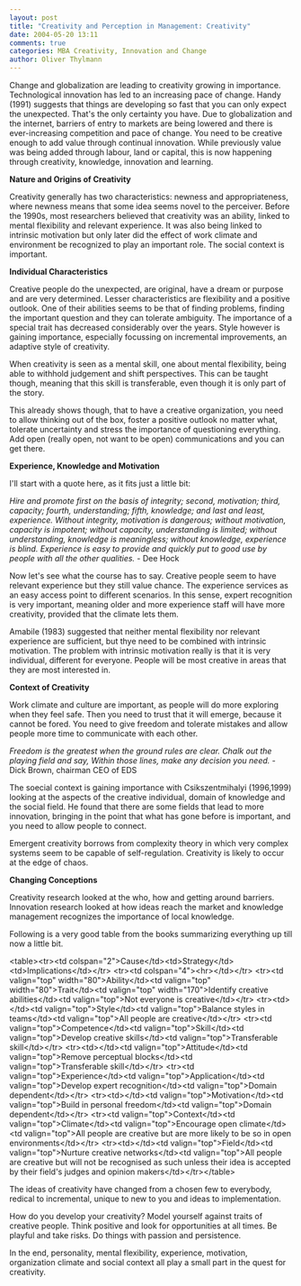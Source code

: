 ```yaml
---
layout: post
title: "Creativity and Perception in Management: Creativity"
date: 2004-05-20 13:11
comments: true
categories: MBA Creativity, Innovation and Change
author: Oliver Thylmann
---
```



Change and globalization are leading to creativity growing in importance. Technological innovation has led to an increasing pace of change. Handy (1991) suggests that things are developing so fast that you can only expect the unexpected. That's the only certainty you have. Due to globalization and the internet, barriers of entry to markets are being lowered and there is ever-increasing competition and pace of change. You need to be creative enough to add value through continual innovation. While previously value was being added through labour, land or capital, this is now happening through creativity, knowledge, innovation and learning.





**Nature and Origins of Creativity**

Creativity generally has two characteristics: newness and appropriateness, where newness means that some idea seems novel to the perceiver. Before the 1990s, most researchers believed that creativity was an ability, linked to mental flexibility and relevant experience. It was also being linked to intrinsic motivation but only later did the effect of work climate and environment be recognized to play an important role. The social context is important.

**Individual Characteristics**

Creative people do the unexpected, are original, have a dream or purpose and are very determined. Lesser characteristics are flexibility and a positive outlook. One of their abilities seems to be that of finding problems, finding the important question and they can tolerate ambiguity. The importance of a special trait has decreased considerably over the years. Style however is gaining importance, especially focussing on incremental improvements, an adaptive style of creativity. 

When creativity is seen as a mental skill, one about mental flexibility, being able to withhold judgement and shift perspectives. This can be taught though, meaning that this skill is transferable, even though it is only part of the story.

This already shows though, that to have a creative organization, you need to allow thinking out of the box, foster a positive outlook no matter what, tolerate uncertainty and stress the importance of questioning everything. Add open (really open, not want to be open) communications and you can get there.

**Experience, Knowledge and Motivation**

I'll start with a quote here, as it fits just a little bit:

*Hire and promote first on the basis of integrity; second, motivation; third, capacity; fourth, understanding; fifth, knowledge; and last and least, experience. Without integrity, motivation is dangerous; without motivation, capacity is impotent; without capacity, understanding is limited; without understanding, knowledge is meaningless; without knowledge, experience is blind. Experience is easy to provide and quickly put to good use by people with all the other qualities.* - Dee Hock

Now let's see what the course has to say. Creative people seem to have relevant experience but they still value chance. The experience services as an easy access point to different scenarios. In this sense, expert recognition is very important, meaning older and more experience staff will have more creativity, provided that the climate lets them. 

Amabile (1983) suggested that neither mental flexibility nor relevant experience are sufficient, but thye need to be combined with intrinsic motivation. The problem with intrinsic motivation really is that it is very individual, different for everyone. People will be most creative in areas that they are most interested in.

**Context of Creativity**

Work climate and culture are important, as people will do more exploring when they feel safe. Then you need to trust that it will emerge, because it cannot be fored. You need to give freedom and tolerate mistakes and allow people more time to communicate with each other.

*Freedom is the greatest when the ground rules are clear. Chalk out the playing field and say, Within those lines, make any decision you need.* - Dick Brown, chairman CEO of EDS

The soecial context is gaining importance with Csikszentmihalyi (1996,1999) looking at the aspects of the creative individual, domain of knowledge and the social field. He found that there are some fields that lead to more innovation, bringing in the point that what has gone before is important, and you need to allow people to connect.

Emergent creativity borrows from complexity theory in which very complex systems seem to be capable of self-regulation. Creativity is likely to occur at the edge of chaos.

**Changing Conceptions**

Creativity research looked at the who, how and getting around barriers. Innovation research looked at how ideas reach the market and knowledge management  recognizes the importance of local knowledge. 

Following is a very good table from the books summarizing everything up till now a little bit.

&lt;table&gt;&lt;tr&gt;&lt;td colspan=&quot;2&quot;&gt;Cause&lt;/td&gt;&lt;td&gt;Strategy&lt;/td&gt;&lt;td&gt;Implications&lt;/td&gt;&lt;/tr&gt;
&lt;tr&gt;&lt;td colspan=&quot;4&quot;&gt;&lt;hr&gt;&lt;/td&gt;&lt;/tr&gt;
&lt;tr&gt;&lt;td valign=&quot;top&quot; width=&quot;80&quot;&gt;Ability&lt;/td&gt;&lt;td valign=&quot;top&quot; width=&quot;80&quot;&gt;Trait&lt;/td&gt;&lt;td valign=&quot;top&quot; width=&quot;170&quot;&gt;Identify creative abilities&lt;/td&gt;&lt;td valign=&quot;top&quot;&gt;Not everyone is creative&lt;/td&gt;&lt;/tr&gt;
&lt;tr&gt;&lt;td&gt;&lt;/td&gt;&lt;td valign=&quot;top&quot;&gt;Style&lt;/td&gt;&lt;td valign=&quot;top&quot;&gt;Balance styles in teams&lt;/td&gt;&lt;td valign=&quot;top&quot;&gt;All people are creative&lt;/td&gt;&lt;/tr&gt;
&lt;tr&gt;&lt;td valign=&quot;top&quot;&gt;Competence&lt;/td&gt;&lt;td valign=&quot;top&quot;&gt;Skill&lt;/td&gt;&lt;td valign=&quot;top&quot;&gt;Develop creative skills&lt;/td&gt;&lt;td valign=&quot;top&quot;&gt;Transferable skill&lt;/td&gt;&lt;/tr&gt;
&lt;tr&gt;&lt;td&gt;&lt;/td&gt;&lt;td valign=&quot;top&quot;&gt;Attitude&lt;/td&gt;&lt;td valign=&quot;top&quot;&gt;Remove perceptual blocks&lt;/td&gt;&lt;td valign=&quot;top&quot;&gt;Transferable skill&lt;/td&gt;&lt;/tr&gt;
&lt;tr&gt;&lt;td valign=&quot;top&quot;&gt;Experience&lt;/td&gt;&lt;td valign=&quot;top&quot;&gt;Application&lt;/td&gt;&lt;td valign=&quot;top&quot;&gt;Develop expert recognition&lt;/td&gt;&lt;td valign=&quot;top&quot;&gt;Domain dependent&lt;/td&gt;&lt;/tr&gt;
&lt;tr&gt;&lt;td&gt;&lt;/td&gt;&lt;td valign=&quot;top&quot;&gt;Motivation&lt;/td&gt;&lt;td valign=&quot;top&quot;&gt;Build in personal freedom&lt;/td&gt;&lt;td valign=&quot;top&quot;&gt;Domain dependent&lt;/td&gt;&lt;/tr&gt;
&lt;tr&gt;&lt;td valign=&quot;top&quot;&gt;Context&lt;/td&gt;&lt;td valign=&quot;top&quot;&gt;Climate&lt;/td&gt;&lt;td valign=&quot;top&quot;&gt;Encourage open climate&lt;/td&gt;&lt;td valign=&quot;top&quot;&gt;All people are creative but are more likely to be so in open environments&lt;/td&gt;&lt;/tr&gt;
&lt;tr&gt;&lt;td&gt;&lt;/td&gt;&lt;td valign=&quot;top&quot;&gt;Field&lt;/td&gt;&lt;td valign=&quot;top&quot;&gt;Nurture creative networks&lt;/td&gt;&lt;td valign=&quot;top&quot;&gt;All people are creative but will not be recognised as such unless their idea is accepted by their field's judges and opinion makers&lt;/td&gt;&lt;/tr&gt;&lt;/table&gt;

The ideas of creativity have changed from a chosen few to everybody, redical to incremental, unique to new to you and ideas to implementation.

How do you develop your creativity? Model yourself against traits of creative people. Think positive and look for opportunities at all times. Be playful and take risks. Do things with passion and persistence.

In the end, personality, mental flexibility, experience, motivation, organization climate and social context all play a small part in the quest for creativity.


